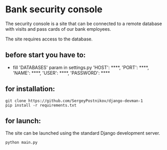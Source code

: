 # Bank security console
The security console is a site that can be connected to a remote database with visits and pass cards of our bank employees.

The site requires access to the database.

## before start you have to:
- fill 'DATABASES' param in settings.py
'HOST': ****,
'PORT': ****,
'NAME': ****,
'USER': ****,
'PASSWORD': **** 

## for installation: 
```
git clone https://github.com/SergeyPostnikov/django-devman-1
pip install -r requirements.txt
```
## for launch:
The site can be launched using the standard Django development server.
```
python main.py
```
